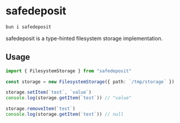 # safedeposit

```sh
bun i safedeposit
```

safedeposit is a type-hinted filesystem storage implementation.

## Usage

```ts
import { FilesystemStorage } from "safedeposit"

const storage = new FilesystemStorage({ path: `/tmp/storage` })

storage.setItem(`test`, `value`)
console.log(storage.getItem(`test`)) // "value"

storage.removeItem(`test`)
console.log(storage.getItem(`test`)) // null
```
